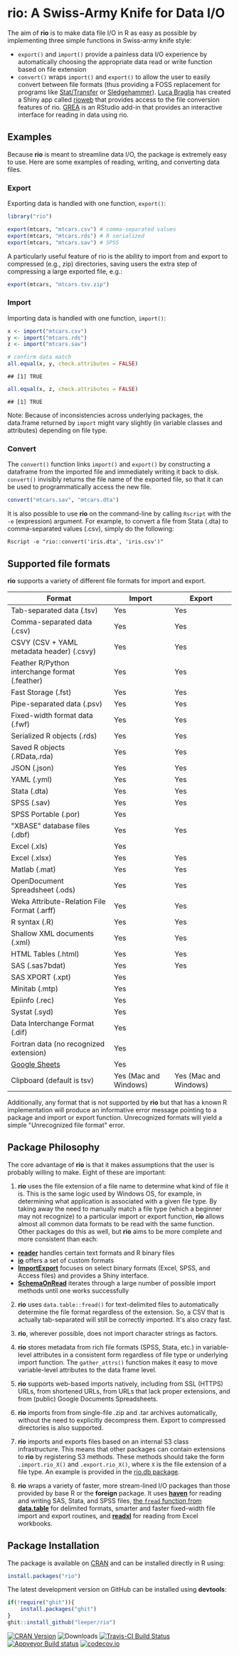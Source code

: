 # rio: A Swiss-Army Knife for Data I/O

The aim of **rio** is to make data file I/O in R as easy as possible by implementing three simple functions in Swiss-army knife style:

 - `export()` and `import()` provide a painless data I/O experience by automatically choosing the appropriate data read or write function based on file extension
 - `convert()` wraps `import()` and `export()` to allow the user to easily convert between file formats (thus providing a FOSS replacement for programs like [Stat/Transfer](https://www.stattransfer.com/) or [Sledgehammer](https://www.mtna.us/#/products/sledgehammer)). [Luca Braglia](https://lbraglia.github.io/) has created a Shiny app called [rioweb](https://github.com/lbraglia/rioweb) that provides access to the file conversion features of rio. [GREA](https://github.com/Stan125/GREA/) is an RStudio add-in that provides an interactive interface for reading in data using rio.

## Examples

Because **rio** is meant to streamline data I/O, the package is extremely easy to use. Here are some examples of reading, writing, and converting data files.

### Export

Exporting data is handled with one function, `export()`:


```r
library("rio")

export(mtcars, "mtcars.csv") # comma-separated values
export(mtcars, "mtcars.rds") # R serialized
export(mtcars, "mtcars.sav") # SPSS
```

A particularly useful feature of rio is the ability to import from and export to compressed (e.g., zip) directories, saving users the extra step of compressing a large exported file, e.g.:


```r
export(mtcars, "mtcars.tsv.zip")
```

### Import

Importing data is handled with one function, `import()`:


```r
x <- import("mtcars.csv")
y <- import("mtcars.rds")
z <- import("mtcars.sav")

# confirm data match
all.equal(x, y, check.attributes = FALSE)
```

```
## [1] TRUE
```

```r
all.equal(x, z, check.attributes = FALSE)
```

```
## [1] TRUE
```

Note: Because of inconsistencies across underlying packages, the data.frame returned by `import` might vary slightly (in variable classes and attributes) depending on file type.

### Convert

The `convert()` function links `import()` and `export()` by constructing a dataframe from the imported file and immediately writing it back to disk. `convert()` invisibly returns the file name of the exported file, so that it can be used to programmatically access the new file.


```r
convert("mtcars.sav", "mtcars.dta")
```

It is also possible to use **rio** on the command-line by calling `Rscript` with the `-e` (expression) argument. For example, to convert a file from Stata (.dta) to comma-separated values (.csv), simply do the following:

```
Rscript -e "rio::convert('iris.dta', 'iris.csv')"
```



## Supported file formats

**rio** supports a variety of different file formats for import and export.

| Format | Import | Export |
| ------ | ------ | ------ |
| Tab-separated data (.tsv) | Yes | Yes |
| Comma-separated data (.csv) | Yes | Yes |
| CSVY (CSV + YAML metadata header) (.csvy) | Yes | Yes |
| Feather R/Python interchange format (.feather) | Yes | Yes |
| Fast Storage (.fst) | Yes | Yes |
| Pipe-separated data (.psv) | Yes | Yes |
| Fixed-width format data (.fwf) | Yes | Yes |
| Serialized R objects (.rds) | Yes | Yes |
| Saved R objects (.RData,.rda) | Yes | Yes |
| JSON (.json) | Yes | Yes |
| YAML (.yml) | Yes | Yes |
| Stata (.dta) | Yes | Yes |
| SPSS (.sav) | Yes | Yes |
| SPSS Portable (.por) | Yes |  |
| "XBASE" database files (.dbf) | Yes | Yes |
| Excel (.xls) | Yes |  |
| Excel (.xlsx) | Yes | Yes |
| Matlab (.mat) | Yes | Yes |
| OpenDocument Spreadsheet  (.ods) | Yes | Yes |
| Weka Attribute-Relation File Format (.arff) | Yes | Yes |
| R syntax (.R) | Yes | Yes |
| Shallow XML documents (.xml) | Yes | Yes |
| HTML Tables (.html) | Yes | Yes |
| SAS (.sas7bdat) | Yes | Yes |
| SAS XPORT (.xpt) | Yes |  |
| Minitab (.mtp) | Yes |  |
| Epiinfo (.rec) | Yes |  |
| Systat (.syd) | Yes |  |
| Data Interchange Format (.dif) | Yes |  |
| Fortran data (no recognized extension) | Yes |  |
| [Google Sheets](https://www.google.com/sheets/about/) | Yes |  |
| Clipboard (default is tsv) | Yes (Mac and Windows) | Yes (Mac and Windows) |

Additionally, any format that is not supported by **rio** but that has a known R implementation will produce an informative error message pointing to a package and import or export function. Unrecognized formats will yield a simple "Unrecognized file format" error.

## Package Philosophy

The core advantage of **rio** is that it makes assumptions that the user is probably willing to make. Eight of these are important:

 1. **rio** uses the file extension of a file name to determine what kind of file it is. This is the same logic used by Windows OS, for example, in determining what application is associated with a given file type. By taking away the need to manually match a file type (which a beginner may not recognize) to a particular import or export function, **rio** allows almost all common data formats to be read with the same function. Other packages do this as well, but **rio** aims to be more complete and more consistent than each:
 
   - [**reader**](https://cran.r-project.org/package=reader) handles certain text formats and R binary files
   - [**io**](https://cran.r-project.org/package=io) offers a set of custom formats
   - [**ImportExport**](https://cran.r-project.org/package=ImportExport) focuses on select binary formats (Excel, SPSS, and Access files) and provides a Shiny interface.
   - [**SchemaOnRead**](https://cran.r-project.org/package=SchemaOnRead) iterates through a large number of possible import methods until one works successfully
   
 2. **rio** uses `data.table::fread()` for text-delimited files to automatically determine the file format regardless of the extension. So, a CSV that is actually tab-separated will still be correctly imported. It's also crazy fast.
 
 3. **rio**, wherever possible, does not import character strings as factors.
 
 4. **rio** stores metadata from rich file formats (SPSS, Stata, etc.) in variable-level attributes in a consistent form regardless of file type or underlying import function. The `gather_attrs()` function makes it easy to move variable-level attributes to the data frame level.
 
 5. **rio** supports web-based imports natively, including from SSL (HTTPS) URLs, from shortened URLs, from URLs that lack proper extensions, and from (public) Google Documents Spreadsheets.
 
 6. **rio** imports from from single-file .zip and .tar archives automatically, without the need to explicitly decompress them. Export to compressed directories is also supported.
 
 7. **rio** imports and exports files based on an internal S3 class infrastructure. This means that other packages can contain extensions to **rio** by registering S3 methods. These methods should take the form `.import.rio_X()` and `.export.rio_X()`, where `X` is the file extension of a file type. An example is provided in the [rio.db package](https://github.com/leeper/rio.db).
 
 8. **rio** wraps a variety of faster, more stream-lined I/O packages than those provided by base R or the **foreign** package. It uses [**haven**](https://cran.r-project.org/package=haven) for reading and writing SAS, Stata, and SPSS files, [the `fread` function from **data.table**](https://cran.r-project.org/package=data.table) for delimited formats, smarter and faster fixed-width file import and export routines, and [**readxl**](https://cran.r-project.org/package=readxl) for reading from Excel workbooks.

## Package Installation

The package is available on [CRAN](https://cran.r-project.org/package=rio) and can be installed directly in R using:

```R
install.packages("rio")
```

The latest development version on GitHub can be installed using **devtools**:

```R
if(!require("ghit")){
    install.packages("ghit")
}
ghit::install_github("leeper/rio")
```

[![CRAN Version](http://www.r-pkg.org/badges/version/rio)](https://cran.r-project.org/package=rio)
![Downloads](http://cranlogs.r-pkg.org/badges/rio)
[![Travis-CI Build Status](https://travis-ci.org/leeper/rio.png?branch=master)](https://travis-ci.org/leeper/rio)
[![Appveyor Build status](https://ci.appveyor.com/api/projects/status/40ua5l06jw0gjyjb?svg=true)](https://ci.appveyor.com/project/leeper/rio)
[![codecov.io](http://codecov.io/github/leeper/rio/coverage.svg?branch=master)](http://codecov.io/github/leeper/rio?branch=master)


